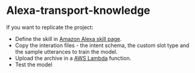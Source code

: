 # Alexa-transport-knowledge

If you want to replicate the project:

* Define the skill in [Amazon Alexa skill page](https://developer.amazon.com/edw/home.html#/).
* Copy the interation files - the intent schema, the custom slot type and the sample utterances to train the model.
* Upload the archive in a [AWS Lambda](https://aws.amazon.com/lambda/details/) function.
* Test the model
